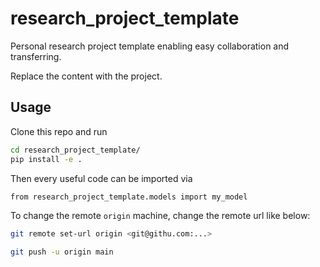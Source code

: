 # research_project_template
Personal research project template enabling easy collaboration and transferring.

Replace the content with the project.

## Usage
Clone this repo and run
```bash
cd research_project_template/
pip install -e .
```

Then every useful code can be imported via
```bash
from research_project_template.models import my_model
```

To change the remote `origin` machine, change the remote url like below:
```bash
git remote set-url origin <git@githu.com:...>

git push -u origin main
```